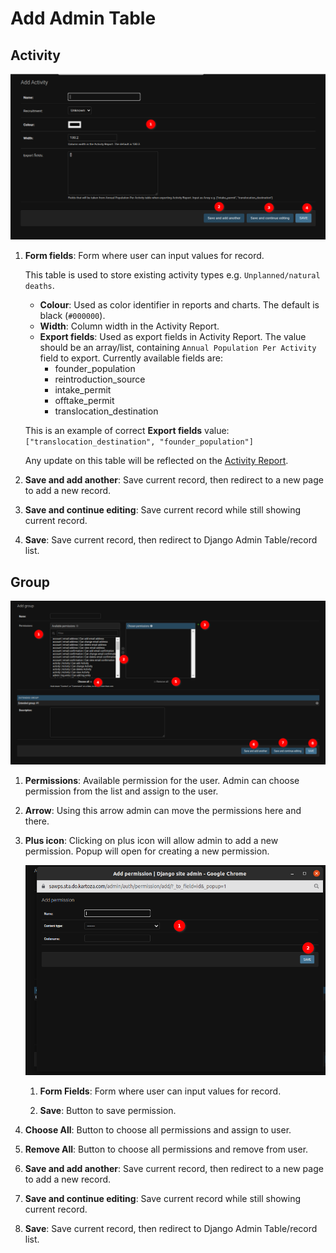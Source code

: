# Add Admin Table

## Activity

![Add Activity](./img/django-add-data-3.png)

1. **Form fields**: Form where user can input values for record.

    This table is used to store existing activity types e.g. `Unplanned/natural deaths`.

    * **Colour**: Used as color identifier in reports and charts. The default is black (`#000000`).
    * **Width**: Column width in the Activity Report.
    * **Export fields**: Used as export fields in Activity Report. The value should be an array/list, containing
    `Annual Population Per Activity` field to export. Currently available fields are:
        * founder_population
        * reintroduction_source
        * intake_permit
        * offtake_permit
        * translocation_destination

    This is an example of correct **Export fields** value:
    `["translocation_destination", "founder_population"]`

    Any update on this table will be reflected on the [Activity Report](../../user/manual/explore/reports.md).


3. **Save and add another**: Save current record, then redirect to a new page to add a new record.

4. **Save and continue editing**: Save current record while still showing current record.

5. **Save**: Save current record, then redirect to Django Admin Table/record list.

## Group

![Group Permissions](./img/django-add-data-1.png)

1. **Permissions**: Available permission for the user. Admin can choose permission from the list and assign to the user.

2. **Arrow**: Using this arrow admin can move the permissions here and there.

3. **Plus icon**: Clicking on plus icon will allow admin to add a new permission. Popup will open for creating a new permission.

    ![Add Permission](./img/django-add-data-2.png)

    1. **Form Fields**: Form where user can input values for record.

    2. **Save**: Button to save permission.


4. **Choose All**: Button to choose all permissions and assign to user.

5. **Remove All**: Button to choose all permissions and remove from user.

6. **Save and add another**: Save current record, then redirect to a new page to add a new record.

7. **Save and continue editing**: Save current record while still showing current record.

8. **Save**: Save current record, then redirect to Django Admin Table/record list.
